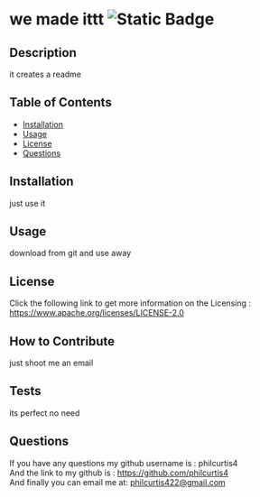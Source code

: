 
  # we made ittt ![Static Badge](https://img.shields.io/badge/License-Apache_2.0-purple)

  ## Description

  it creates a readme

  ## Table of Contents 

  - [Installation](#installation)
  - [Usage](#usage)
  - [License](#license)
  - [Questions](#questions)

  ## Installation

  just use it

  ## Usage

  download from git and use away

  ## License

  Click the following link to get more information on the Licensing : https://www.apache.org/licenses/LICENSE-2.0

  ## How to Contribute

  just shoot me an email

  ## Tests

  its perfect no need

  ## Questions

  If you have any questions my github username is : philcurtis4  
  And the link to my github is : https://github.com/philcurtis4  
  And finally you can email me at: philcurtis422@gmail.com


